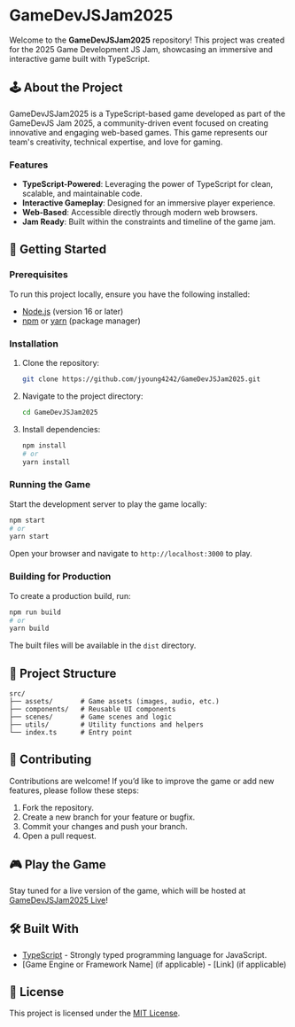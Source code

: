 # GameDevJSJam2025

Welcome to the **GameDevJSJam2025** repository! This project was created for the 2025 Game Development JS Jam, showcasing an immersive and interactive game built with TypeScript.

## 🕹️ About the Project

GameDevJSJam2025 is a TypeScript-based game developed as part of the GameDevJS Jam 2025, a community-driven event focused on creating innovative and engaging web-based games. This game represents our team's creativity, technical expertise, and love for gaming.

### Features

- **TypeScript-Powered**: Leveraging the power of TypeScript for clean, scalable, and maintainable code.
- **Interactive Gameplay**: Designed for an immersive player experience.
- **Web-Based**: Accessible directly through modern web browsers.
- **Jam Ready**: Built within the constraints and timeline of the game jam.

## 🚀 Getting Started

### Prerequisites

To run this project locally, ensure you have the following installed:

- [Node.js](https://nodejs.org/) (version 16 or later)
- [npm](https://www.npmjs.com/) or [yarn](https://yarnpkg.com/) (package manager)

### Installation

1. Clone the repository:

   ```bash
   git clone https://github.com/jyoung4242/GameDevJSJam2025.git
   ```

2. Navigate to the project directory:

   ```bash
   cd GameDevJSJam2025
   ```

3. Install dependencies:

   ```bash
   npm install
   # or
   yarn install
   ```

### Running the Game

Start the development server to play the game locally:

```bash
npm start
# or
yarn start
```

Open your browser and navigate to `http://localhost:3000` to play.

### Building for Production

To create a production build, run:

```bash
npm run build
# or
yarn build
```

The built files will be available in the `dist` directory.

## 📂 Project Structure

```plaintext
src/
├── assets/       # Game assets (images, audio, etc.)
├── components/   # Reusable UI components
├── scenes/       # Game scenes and logic
├── utils/        # Utility functions and helpers
└── index.ts      # Entry point
```

## 🤝 Contributing

Contributions are welcome! If you’d like to improve the game or add new features, please follow these steps:

1. Fork the repository.
2. Create a new branch for your feature or bugfix.
3. Commit your changes and push your branch.
4. Open a pull request.

## 🎮 Play the Game

Stay tuned for a live version of the game, which will be hosted at [GameDevJSJam2025 Live](https://example.com)!

## 🛠️ Built With

- [TypeScript](https://www.typescriptlang.org/) - Strongly typed programming language for JavaScript.
- [Game Engine or Framework Name] (if applicable) - [Link] (if applicable)

## 📜 License

This project is licensed under the [MIT License](LICENSE).
